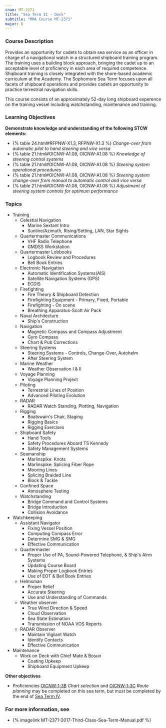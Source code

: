 ```yaml
---
cnum: MT-2371
title: "Sea Term II - Deck"
subtitle: "MMA Course MT-2371"
major: D
---
```


### Course Description

Provides an opportunity for cadets to obtain sea service as an officer in charge of a navigational watch in a structured shipboard training program. The training uses a building block approach, bringing the cadet up to an acceptable level of proficiency in each area of required competence. Shipboard training is closely integrated with the shore-based academic curriculum at the Academy. The Sophomore Sea Term focuses upon all facets of shipboard operations and provides cadets an opportunity to practice terrestrial navigation skills.



This course consists of an approximately 52-day long shipboard experence on the training vessel including watchstanding, maintenance and training.


### Learning Objectives

**Demonstrate knowledge and understanding of the following STCW elements:**

* {% table 24.html#RFPNW-X1.3, RFPNW-X1.3 %} *Change-over from automatic pilot to hand steering and vice versa*
* {% table 21.html#OICNW-A1.08, OICNW-A1.08 %} *Knowledge of steering control systems*
* {% table 21.html#OICNW-A1.08, OICNW-A1.08 %} *Steering system operational procedures*
* {% table 21.html#OICNW-A1.08, OICNW-A1.08 %} *Steering system change-over from manual to automatic control and vice versa*
* {% table 21.html#OICNW-A1.08, OICNW-A1.08 %} *Adjustment of steering system controls for optimum performance*


### Topics

* Training
	* Celestial Navigation
		* Marine Sextant Intro
		* Sunline/Azimuth, Rising/Setting, LAN, Star Sights
	* Quartermaster Communications
		* VHF Radio Telephone
		* GMDSS Workstation
	* Quartermaster Lobbooks
		* Logbook Review and Procedures
		* Bell Book Entries
	* Electronic Navigation
		* Automatic Identification Systems(AIS)
		* Satellite Navigation Systems (GPS)
		* ECDIS
	* Firefighting
		* Fire Theory & Shipboard Detection
		* Firefighting Equipment - Primary, Fixed, Portable
		* Firefighting - On scene
		* Breathing Apparatus-Scott Air Pack
	* Naval Architecture
		* Ship's Construction
	* Navigation
		* Magnetic Compass and Compass Adjustment
		* Gyro Compass
		* Chart & Pub Corrections
	* Steering Systems
		* Steering Systems - Controls, Change-Over, Autohelm
		* After Steering System
	* Marine Weather
		* Weather Observation I & II
	* Voyage Planning 
		* Voyage Planning Project
	* Piloting
		* Terrestrial Lines of Position
		* Advanced Piloting Evolution
	* RADAR 
		* RADAR Watch Standing, Plotting, Navigation
	* Rigging
		* Boatswain's Chair, Staging 
		* Rigging Basics
		* Rigging Exercises
	* Shipboard Safety
		* Hand Tools
		* Safety Procedures Aboard TS Kennedy
		* Safety Management Systems
	* Seamanship
		* Marlinspike: Knots
		* Marlinspike: Splicing Fiber Rope
		* Mooring Lines
		* Splicing Braided Line
		* Block & Tackle
	* Confined Space
		* Atmosphere Testing
	* Watchstanding
		* Bridge Command and Control Systems
		* Bridge Introduction
		* Collision Avoidance
* Watchkeeping
	* Assistant Navigator
		* Fixing Vessel Position
		* Computing Compass Error
		* Determine SMG & SMG
		* Effective Communication
	* Quartermaster
		* Proper Use of PA, Sound-Powered Telephone, & Ship's Alrm Systems
		* Updating Course Board
		* Making Proper Logbook Entries
		* Use of EOT & Bell Book Entries
	* Helmsman
		* Proper Relief
		* Accurate Steering
		* Use and Understanding of Commands
	* Weather observer
		* True Wind Direction & Speed
		* Cloud Observation
		* Sea State Estimation
		* Transmission of NOAA VOS Reports
	* RADAR Observer
		* Maintain Vigilant Watch
		* Identify Contacts
		* Effective Communication
* Maintenance
	* Work on Deck with Chief Mate & Bosun
		* Coating Upkeep
		* Shipboard Equipment Upkeep

**Other objectives**

* Proficiencies  [OICNW‑1‑3B](OICNW-1-3B) *Chart selection* and [OICNW‑1‑3C](OICNW-1-3C) *Route planning* may be completed on this sea term, but must be completed by the end of [Sea Term IV](mt4371).



### For more information, see 

* {% imagelink MT-2371-2017-Third-Class-Sea-Term-Manual.pdf %} 



